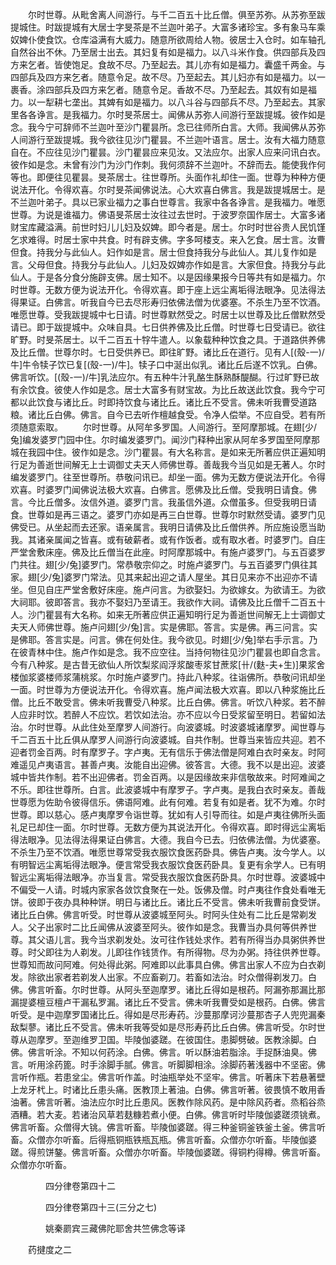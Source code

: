 <!-- { "loadSidebar": true } -->
　　尔时世尊。从毗舍离人间游行。与千二百五十比丘僧。俱至苏弥。从苏弥至跋提城住。时跋提城有大居士字旻茶是不兰迦叶弟子。大富多诸珍宝。多有象马车乘奴婢仆使食饮。仓库溢满有大威力。随意所欲周给人物。彼居士入仓时。如车轴孔自然谷出不休。乃至居士出去。其妇复有如是福力。以八斗米作食。供四部兵及四方来乞者。皆使饱足。食故不尽。乃至起去。其儿亦有如是福力。囊盛千两金。与四部兵及四方来乞者。随意令足。故不尽。乃至起去。其儿妇亦有如是福力。以一裹香。涂四部兵及四方来乞者。随意令足。香故不尽。乃至起去。其奴有如是福力。以一犁耕七垄出。其婢有如是福力。以八斗谷与四部兵不尽。乃至起去。其家里各各诤言。是我福力。尔时旻茶居士。闻佛从苏弥人间游行至跋提城。彼作如是念。我今宁可辞师不兰迦叶至沙门瞿昙所。念已往师所白言。大师。我闻佛从苏弥人间游行至跋提城。我今欲往见沙门瞿昙。不兰迦叶语言。居士。汝有大福力随意自在。不应往见沙门瞿昙。沙门瞿昙应来见汝。又法应尔。出家人应来问讯白衣。彼作如是念。未曾有沙门为沙门作刺。我何须辞不兰迦叶。不辞而去。能使我作何等也。即便往见瞿昙。旻茶居士。往世尊所。头面作礼却住一面。世尊为种种方便说法开化。令得欢喜。尔时旻茶闻佛说法。心大欢喜白佛言。我是跋提城居士。是不兰迦叶弟子。具以已家业福力之事白世尊言。我家中各各诤言。是我福力。唯愿世尊。为说是谁福力。佛语旻茶居士汝往过去世时。于波罗奈国作居士。大富多诸财宝库藏溢满。前世时妇儿儿妇及奴婢。即今者是。居士。尔时时世谷贵人民饥馑乞求难得。时居士家中共食。时有辟支佛。字多呵楼支。来入乞食。居士言。汝曹但食。持我分与此仙人。妇作如是言。居士但食持我分与此仙人。其儿复作如是言。父母但食。持我分与此仙人。儿妇及奴婢亦作如是言。大家但食。持我分与此仙人。于是各分食分施辟支佛。居士知不。以是因缘果报今日等共有如是福力。尔时世尊。无数方便为说法开化。令得欢喜。即于座上远尘离垢得法眼净。见法得法得果证。白佛言。听我自今已去尽形寿归依佛法僧为优婆塞。不杀生乃至不饮酒。唯愿世尊。受我跋提城中七日请。时世尊默然受之。时居士以世尊及比丘僧默然受请已。即于跋提城中。众味自具。七日供养佛及比丘僧。时世尊七日受请已。欲往旷野。时旻茶居士。以千二百五十牸牛遣人。以象载种种饮食之具。于道路供养佛及比丘僧。世尊尔时。七日受供养已。即往旷野。诸比丘在道行。见有人[(殼-一)/牛]牛令犊子饮已复[(殼-一)/牛]。犊子口中涎出似乳。诸比丘后遂不饮乳。白佛。佛言听饮。[(殼-一)/牛]乳法应尔。有五种牛汁乳酪生酥熟酥醍醐。行过旷野已故有余饮食。彼使人作如是念。居士大富多有财宝故。为比丘故送此饮食。我今宁可都以此饮食与诸比丘。时即持饮食与诸比丘。诸比丘不受言。佛未听我曹受道路粮。诸比丘白佛。佛言。自今已去听作檀越食受。令净人偿举。不应自受。若有所须随意索取。
　　尔时世尊。从阿牟多罗国。人间游行。至阿摩那城。在翅[少/兔]编发婆罗门园中住。尔时编发婆罗门。闻沙门释种出家从阿牟多罗国至阿摩那城在我园中住。彼作如是念。沙门瞿昙。有大名称言。是如来无所著应供正遍知明行足为善逝世间解无上士调御丈夫天人师佛世尊。善哉我今当见如是无著人。尔时编发婆罗门。往至世尊所。恭敬问讯已。却坐一面。佛为无数方便说法开化。令得欢喜。时婆罗门闻佛说法极大欢喜。白佛言。愿佛及比丘僧。受我明日请食。佛言。今比丘僧多。汝信外道。婆罗门言。我虽信外道。众僧虽多。但受我明日请食。世尊如是再三语之。婆罗门亦如是再三白世尊。世尊尔时默然受请。婆罗门见佛受已。从坐起而去还家。语亲属言。我明日请佛及比丘僧供养。所应施设愿当助我。其诸亲属闻之皆喜。或有破薪者。或有作饭者。或有取水者。时婆罗门。自庄严堂舍敷床座。佛及比丘僧当在此座。时阿摩那城中。有施卢婆罗门。与五百婆罗门共往。翅[少/兔]婆罗门。常恭敬宗仰之。时施卢婆罗门。与五百婆罗门俱往其家。翅[少/兔]婆罗门常法。见其来起出迎之请人屋坐。其日见来亦不出迎亦不请坐。但见自庄严堂舍敷好床座。施卢问言。为欲娶妇。为欲嫁女。为欲请王。为欲大祠耶。彼即答言。我亦不娶妇乃至请王。我欲作大祠。请佛及比丘僧千二百五十人。沙门瞿昙有大名称。如来无所著应供正遍知明行足为善逝世间解无上士调御丈夫天人师佛世尊。施卢问翅[少/兔]言。实是佛耶。答言。实是佛。再三问言。实是佛耶。答言实是。问言。佛在何处住。我今欲见。时翅[少/兔]举右手示言。乃在彼青林中住。施卢作如是念。我不应空往。当持何物往见沙门瞿昙也即自念言。今有八种浆。是古昔无欲仙人所饮梨浆阎浮浆酸枣浆甘蔗浆[卄/(麩-夫+生)]果浆舍楼伽浆婆楼师浆蒲桃浆。尔时施卢婆罗门。持此八种浆。往诣佛所。恭敬问讯却坐一面。时世尊为方便说法开化。令得欢喜。施卢闻法极大欢喜。即以八种浆施比丘僧。比丘不敢受言。佛未听我曹受八种浆。比丘白佛。佛言。听饮八种浆。若不醉人应非时饮。若醉人不应饮。若饮如法治。亦不应以今日受浆留至明日。若留如法治。尔时世尊。从此住处至摩罗人间游行。向波婆城。时波婆城诸摩罗。闻世尊与千二百五十比丘俱从摩罗人间游行向波婆城。自共作制。世尊当来皆应共迎。若不迎者罚金百两。时有摩罗子。字卢夷。无有信乐于佛法僧是阿难白衣时亲友。时阿难遥见卢夷语言。甚善卢夷。汝能自出迎佛。彼答言。大德。我不以是出迎。波婆城中皆共作制。若不出迎佛者。罚金百两。以是因缘故来非信敬故来。时阿难闻之不乐。即往世尊所。白言。此波婆城中有摩罗子。字卢夷。是我白衣时亲友。善哉世尊愿为佐助令彼得信乐。佛语阿难。此有何难。若复有如是者。犹不为难。尔时世尊。即以慈心。感卢夷摩罗令诣世尊。犹如有人引导而往。如是卢夷往佛所头面礼足已却住一面。尔时世尊。无数方便为其说法开化。令得欢喜。即时得远尘离垢得法眼净。见法得法得果证白佛言。大德。我自今已去。归依佛法僧。为优婆塞。不杀生乃至不饮酒。唯愿世尊常受我衣服饮食医药卧具。佛告卢夷。汝今学人。以有明智远尘离垢得法眼净。便言常受我衣服饮食医药卧具。复更有余学人。已有明智远尘离垢得法眼净。亦当复言。常受我衣服饮食医药卧具。尔时世尊。波婆城中不偏受一人请。时城内家家各敛饮食聚在一处。饭佛及僧。时卢夷往作食处看唯无饼。彼即于夜办具种种饼。明日与诸比丘。诸比丘不受言。佛未听我曹前食受饼。诸比丘白佛。佛言听受。时世尊从波婆城至阿头。时阿头住处有二比丘是常剃发人。父子出家时二比丘闻佛从波婆至阿头。彼作如是念。我曹当办具何等供养世尊。其父语儿言。我今当求剃发处。汝可往作钱处求作。若有所得当办具粥供养世尊。时父即往为人剃发。儿即往作钱赁作。有所得物。尽为办粥。持往供养世尊。世尊知而故问阿难。何处得此粥。阿难即以此事具白佛。佛言出家人不应为白衣剃发。除欲出家者若剃发人出家。不应畜剃刀。若畜如法治。时众僧得剃发刀。白佛。佛言听畜。尔时世尊。从阿头至迦摩罗。诸比丘得如是根药。阿漏弥那漏比那漏提婆檀豆檀卢干漏私罗漏。诸比丘不受言。佛未听我曹受如是根药。白佛。佛言听受。是中迦摩罗国诸比丘。得如是尽形寿药。沙蔓那摩诃沙蔓那杏子人兜兜漏秦敌梨蓼。诸比丘不受言。佛未听我等受如是尽形寿药比丘白佛。佛言听受。尔时世尊从迦摩罗。至迦维罗卫国。毕陵伽婆蹉。在彼国住。患脚劈破。医教涂脚。白佛。佛言听涂。不知以何药涂。白佛。佛言。听以酥油若脂涂。手捉酥油臭。佛言。听用涂药篦。时手涂脚手腻。佛言。听脚脚相涂。涂脚药著浅器中不坚密。佛言听作瓶。若患坌尘。佛言听作盖。时油瓶举处不坚牢。佛言。听著床下若悬著壁上龙牙杙上。时诸比丘患头痛。医教顶上著油。白佛。佛言听著。彼畏慎不敢用香油著。佛言听著。油法应尔时比丘患风。医教作除风药。是中除风药者。烝稻谷烝酒糟。若大麦。若诸治风草若麸糠若煮小便。白佛。佛言听时毕陵伽婆蹉须铫煮。佛言听畜。众僧得大铫。佛言听畜。毕陵伽婆蹉。得三种釜铜釜铁釜土釜。佛言听畜。众僧亦尔听畜。后得瓶铜瓶铁瓶瓦瓶。佛言听畜。众僧亦尔听畜。毕陵伽婆蹉。得煎饼鏊。佛言听畜。众僧亦尔听畜。毕陵伽婆蹉。得铜杓得樽。佛言听畜。众僧亦尔听畜。

　　　　四分律卷第四十二



　　　　四分律卷第四十三(三分之七)

　　　　姚秦罽宾三藏佛陀耶舍共竺佛念等译

　　药揵度之二

